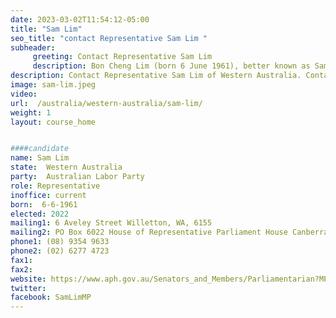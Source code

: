 ```yaml
---
date: 2023-03-02T11:54:12-05:00
title: "Sam Lim"
seo_title: "contact Representative Sam Lim "
subheader:
     greeting: Contact Representative Sam Lim
     description: Bon Cheng Lim (born 6 June 1961), better known as Sam Lim, is an Australian politician. Lim was elected to the Australian House of Representative as member of the Australian Labor Party (ALP) in 2022 to represent the Division of Tangney in Western Australia.
description: Contact Representative Sam Lim of Western Australia. Contact information for Sam Lim includes email address, phone number, and mailing address.
image: sam-lim.jpeg
video:
url:  /australia/western-australia/sam-lim/
weight: 1
layout: course_home


####candidate
name: Sam Lim
state:	Western Australia
party:	Australian Labor Party
role: Representative
inoffice: current
born:  6-6-1961
elected: 2022
mailing1: 6 Aveley Street Willetton, WA, 6155
mailing2: PO Box 6022 House of Representative Parliament House Canberra ACT 2600
phone1:	(08) 9354 9633
phone2: (02) 6277 4723
fax1:
fax2:
website: https://www.aph.gov.au/Senators_and_Members/Parliamentarian?MPID=300130
twitter:
facebook: SamLimMP
---
```


